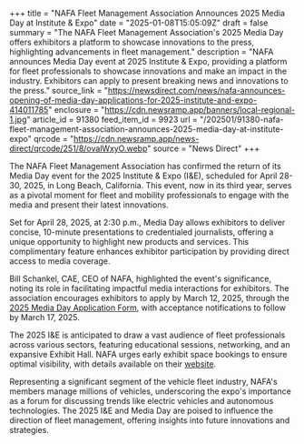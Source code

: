 +++
title = "NAFA Fleet Management Association Announces 2025 Media Day at Institute & Expo"
date = "2025-01-08T15:05:09Z"
draft = false
summary = "The NAFA Fleet Management Association's 2025 Media Day offers exhibitors a platform to showcase innovations to the press, highlighting advancements in fleet management."
description = "NAFA announces Media Day event at 2025 Institute & Expo, providing a platform for fleet professionals to showcase innovations and make an impact in the industry. Exhibitors can apply to present breaking news and innovations to the press."
source_link = "https://newsdirect.com/news/nafa-announces-opening-of-media-day-applications-for-2025-institute-and-expo-414011785"
enclosure = "https://cdn.newsramp.app/banners/local-regional-1.jpg"
article_id = 91380
feed_item_id = 9923
url = "/202501/91380-nafa-fleet-management-association-announces-2025-media-day-at-institute-expo"
qrcode = "https://cdn.newsramp.app/news-direct/qrcode/251/8/ovalWxyO.webp"
source = "News Direct"
+++

<p>The NAFA Fleet Management Association has confirmed the return of its Media Day event for the 2025 Institute & Expo (I&E), scheduled for April 28-30, 2025, in Long Beach, California. This event, now in its third year, serves as a pivotal moment for fleet and mobility professionals to engage with the media and present their latest innovations.</p><p>Set for April 28, 2025, at 2:30 p.m., Media Day allows exhibitors to deliver concise, 10-minute presentations to credentialed journalists, offering a unique opportunity to highlight new products and services. This complimentary feature enhances exhibitor participation by providing direct access to media coverage.</p><p>Bill Schankel, CAE, CEO of NAFA, highlighted the event's significance, noting its role in facilitating impactful media interactions for exhibitors. The association encourages exhibitors to apply by March 12, 2025, through the <a href='https://www.nafa.org/2025-media-day-application-form' rel='nofollow' target='_blank'>2025 Media Day Application Form</a>, with acceptance notifications to follow by March 17, 2025.</p><p>The 2025 I&E is anticipated to draw a vast audience of fleet professionals across various sectors, featuring educational sessions, networking, and an expansive Exhibit Hall. NAFA urges early exhibit space bookings to ensure optimal visibility, with details available on their <a href='https://www.nafa.org' rel='nofollow' target='_blank'>website</a>.</p><p>Representing a significant segment of the vehicle fleet industry, NAFA's members manage millions of vehicles, underscoring the expo's importance as a forum for discussing trends like electric vehicles and autonomous technologies. The 2025 I&E and Media Day are poised to influence the direction of fleet management, offering insights into future innovations and strategies.</p>